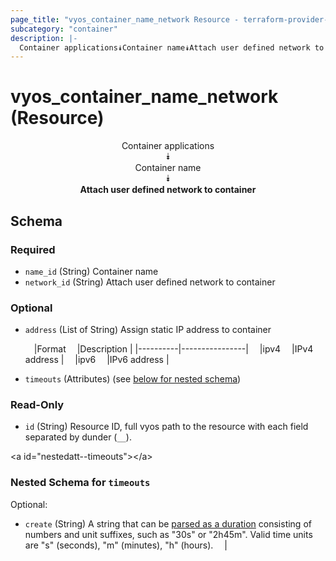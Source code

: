 ```yaml
---
page_title: "vyos_container_name_network Resource - terraform-provider-vyos"
subcategory: "container"
description: |-
  Container applications⯯Container name⯯Attach user defined network to container
---
```


# vyos_container_name_network (Resource)
<center>

Container applications  
⯯  
Container name  
⯯  
**Attach user defined network to container**


</center>

## Schema

### Required

- `name_id` (String) Container name
- `network_id` (String) Attach user defined network to container

### Optional

- `address` (List of String) Assign static IP address to container

    &emsp;|Format  &emsp;|Description   |
    |----------|----------------|
    &emsp;|ipv4    &emsp;|IPv4 address  |
    &emsp;|ipv6    &emsp;|IPv6 address  |
- `timeouts` (Attributes) (see [below for nested schema](#nestedatt--timeouts))

### Read-Only

- `id` (String) Resource ID, full vyos path to the resource with each field separated by dunder (`__`).

&lt;a id=&#34;nestedatt--timeouts&#34;&gt;&lt;/a&gt;
### Nested Schema for `timeouts`

Optional:

- `create` (String) A string that can be [parsed as a duration](https://pkg.go.dev/time#ParseDuration) consisting of numbers and unit suffixes, such as &#34;30s&#34; or &#34;2h45m&#34;. Valid time units are &#34;s&#34; (seconds), &#34;m&#34; (minutes), &#34;h&#34; (hours).  &emsp;|
